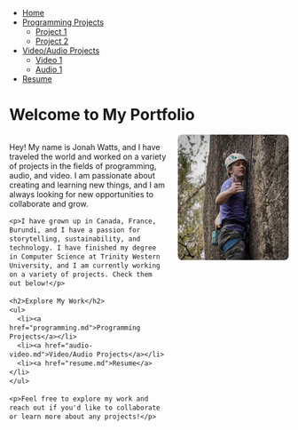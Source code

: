 <link rel="stylesheet" type="text/css" href="assets/styles.css">

<nav>
  <ul>
    <li><a href="index.html">Home</a></li>
    <li>
      <a href="programming.html">Programming Projects</a>
      <ul>
        <li><a href="project1.html">Project 1</a></li>
        <li><a href="project2.html">Project 2</a></li>
        <!-- Add more projects as needed -->
      </ul>
    </li>
    <li>
      <a href="audio-video.html">Video/Audio Projects</a>
      <ul>
        <li><a href="video1.html">Video 1</a></li>
        <li><a href="audio1.html">Audio 1</a></li>
        <!-- Add more projects as needed -->
      </ul>
    </li>
    <li><a href="resume.html">Resume</a></li>
  </ul>
</nav>

<h1>Welcome to My Portfolio</h1>

<div style="display: flex; align-items: flex-start;">
  <div style="flex: 1;">
    <p>Hey! My name is Jonah Watts, and I have traveled the world and worked on a variety of projects in the fields of programming, audio, and video. I am passionate about creating and learning new things, and I am always looking for new opportunities to collaborate and grow.</p>
    
    <p>I have grown up in Canada, France, Burundi, and I have a passion for storytelling, sustainability, and technology. I have finished my degree in Computer Science at Trinity Western University, and I am currently working on a variety of projects. Check them out below!</p>

    <h2>Explore My Work</h2>
    <ul>
      <li><a href="programming.md">Programming Projects</a></li>
      <li><a href="audio-video.md">Video/Audio Projects</a></li>
      <li><a href="resume.md">Resume</a></li>
    </ul>
    
    <p>Feel free to explore my work and reach out if you'd like to collaborate or learn more about any projects!</p>
  </div>
  
  <div style="flex: 0 0 200px; margin-left: 20px;">
    <img src="assets/Jonah.png" alt="Jonah Watts" style="width: 100%; border-radius: 8px;">
  </div>
</div>
